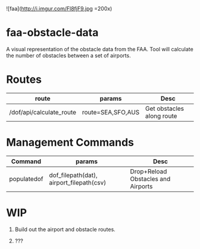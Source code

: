 ![faa](http://i.imgur.com/Fl8fjF9.jpg =200x)

# faa-obstacle-data
A visual representation of the obstacle data from the FAA.  Tool will calculate the number of obstacles between a set of airports.

# Routes
| route | params | Desc |
|-------|--------|------|
| /dof/api/calculate_route | route=SEA,SFO,AUS | Get obstacles along route |

# Management Commands
| Command | params | Desc |
|---------|--------|------|
| populatedof | dof_filepath(dat), airport_filepath(csv) | Drop+Reload Obstacles and Airports |


# WIP
1. Build out the airport and obstacle routes.

2. ???
